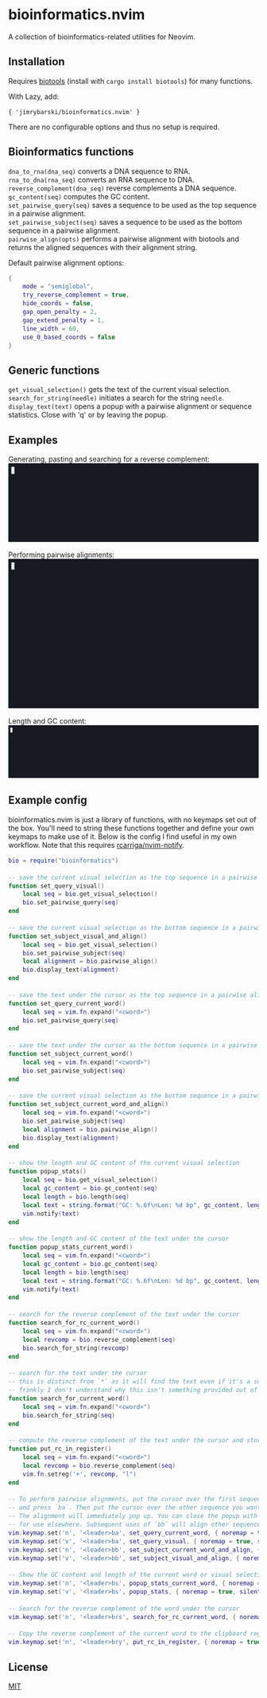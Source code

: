 # bioinformatics.nvim

A collection of bioinformatics-related utilities for Neovim.

## Installation

Requires [biotools](https://github.com/jimrybarski/biotools) (install with `cargo install biotools`) for many functions.

With Lazy, add:

```
{ 'jimrybarski/bioinformatics.nvim' }
```

There are no configurable options and thus no setup is required.

## Bioinformatics functions

`dna_to_rna(dna_seq)` converts a DNA sequence to RNA.  
`rna_to_dna(rna_seq)` converts an RNA sequence to DNA.  
`reverse_complement(dna_seq)` reverse complements a DNA sequence.  
`gc_content(seq)` computes the GC content.  
`set_pairwise_query(seq)` saves a sequence to be used as the top sequence in a pairwise alignment.  
`set_pairwise_subject(seq)` saves a sequence to be used as the bottom sequence in a pairwise alignment.  
`pairwise_align(opts)` performs a pairwise alignment with biotools and returns the aligned sequences with their alignment string.

Default pairwise alignment options:
```lua
{
    mode = "semiglobal",
    try_reverse_complement = true,
    hide_coords = false,
    gap_open_penalty = 2,
    gap_extend_penalty = 1,
    line_width = 60,
    use_0_based_coords = false
}
```
## Generic functions

`get_visual_selection()` gets the text of the current visual selection.  
`search_for_string(needle)` initiates a search for the string `needle`.  
`display_text(text)` opens a popup with a pairwise alignment or sequence statistics. Close with 'q' or by leaving the popup.

## Examples

Generating, pasting and searching for a reverse complement:
![Generating, pasting and searching for a reverse complement](casts/rc.gif)  

Performing pairwise alignments:
![Performing pairwise alignments](casts/pairwise.gif)  

Length and GC content:
![Computing length and GC content](casts/stats.gif)  

## Example config

bioinformatics.nvim is just a library of functions, with no keymaps set out of the box. You'll need to string these
functions together and define your own keymaps to make use of it. Below is the config I find useful in my own workflow. 
Note that this requires [rcarriga/nvim-notify](https://github.com/rcarriga/nvim-notify).

```lua
bio = require("bioinformatics")

-- save the current visual selection as the top sequence in a pairwise alignment, to be performed later
function set_query_visual()
    local seq = bio.get_visual_selection()
    bio.set_pairwise_query(seq)
end

-- save the current visual selection as the bottom sequence in a pairwise alignment, then perform the alignment
function set_subject_visual_and_align()
    local seq = bio.get_visual_selection()
    bio.set_pairwise_subject(seq)
    local alignment = bio.pairwise_align()
    bio.display_text(alignment)
end

-- save the text under the cursor as the top sequence in a pairwise alignment, to be performed later
function set_query_current_word()
    local seq = vim.fn.expand("<cword>")
    bio.set_pairwise_query(seq)
end

-- save the text under the cursor as the bottom sequence in a pairwise alignment, to be performed later
function set_subject_current_word()
    local seq = vim.fn.expand("<cword>")
    bio.set_pairwise_subject(seq)
end

-- save the current visual selection as the bottom sequence in a pairwise alignment, then perform the alignment
function set_subject_current_word_and_align()
    local seq = vim.fn.expand("<cword>")
    bio.set_pairwise_subject(seq)
    local alignment = bio.pairwise_align()
    bio.display_text(alignment)
end

-- show the length and GC content of the current visual selection
function popup_stats()
    local seq = bio.get_visual_selection()
    local gc_content = bio.gc_content(seq)
    local length = bio.length(seq)
    local text = string.format("GC: %.6f\nLen: %d bp", gc_content, length)
    vim.notify(text)
end

-- show the length and GC content of the text under the cursor
function popup_stats_current_word()
    local seq = vim.fn.expand("<cword>")
    local gc_content = bio.gc_content(seq)
    local length = bio.length(seq)
    local text = string.format("GC: %.6f\nLen: %d bp", gc_content, length)
    vim.notify(text)
end

-- search for the reverse complement of the text under the cursor
function search_for_rc_current_word()
    local seq = vim.fn.expand("<cword>")
    local revcomp = bio.reverse_complement(seq)
    bio.search_for_string(revcomp)
end

-- search for the text under the cursor
-- this is distinct from `*` as it will find the text even if it's a substring
-- frankly I don't understand why this isn't something provided out of the box by neovim
function search_for_current_word()
    local seq = vim.fn.expand("<cword>")
    bio.search_for_string(seq)
end

-- compute the reverse complement of the text under the cursor and store it in the clipboard register
function put_rc_in_register()
    local seq = vim.fn.expand("<cword>")
    local revcomp = bio.reverse_complement(seq)
    vim.fn.setreg('+', revcomp, "l")
end

-- To perform pairwise alignments, put the cursor over the first sequence you want to align (or visually select it)
-- and press `ba`. Then put the cursor over the other sequence you want to align (or visually select it) and press `bb`.
-- The alignment will immediately pop up. You can close the popup with `q`, or you can manipulate it like regular text 
-- for use elsewhere. Subsequent uses of `bb` will align other sequences to the first one that was selected with `ba`.
vim.keymap.set('n', '<leader>ba', set_query_current_word, { noremap = true, silent = true })
vim.keymap.set('v', '<leader>ba', set_query_visual, { noremap = true, silent = true })
vim.keymap.set('n', '<leader>bb', set_subject_current_word_and_align, { noremap = true, silent = true })
vim.keymap.set('v', '<leader>bb', set_subject_visual_and_align, { noremap = true, silent = true })

-- Show the GC content and length of the current word or visual selection
vim.keymap.set('n', '<leader>bs', popup_stats_current_word, { noremap = true, silent = true })
vim.keymap.set('v', '<leader>bs', popup_stats, { noremap = true, silent = true })

-- Search for the reverse complement of the word under the cursor
vim.keymap.set('n', '<leader>brs', search_for_rc_current_word, { noremap = true, silent = true })

-- Copy the reverse complement of the current word to the clipboard register
vim.keymap.set('n', '<leader>bry', put_rc_in_register, { noremap = true, silent = true })
```

## License

[MIT](LICENSE)
